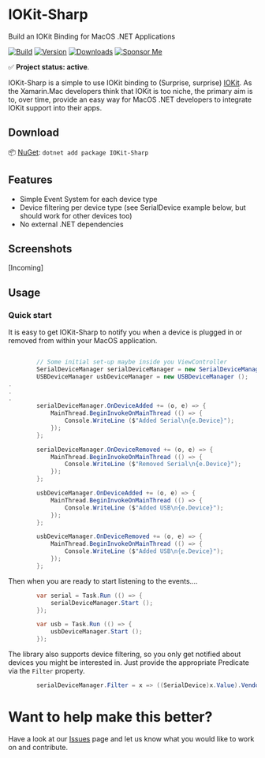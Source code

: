 # IOKit-Sharp
Build an IOKit Binding for MacOS .NET Applications

[![Build](https://github.com/CartBlanche/IOKit-Sharp/actions/workflows/dotnet.yml/badge.svg)](https://github.com/CartBlanche/IOKit-Sharp/actions)
[![Version](https://img.shields.io/nuget/v/IOKit-Sharp.svg)](https://nuget.org/packages/IOKit-Sharp)
[![Downloads](https://img.shields.io/nuget/dt/IOKit-Sharp.svg)](https://nuget.org/packages/IOKit-Sharp)
[![Sponsor Me](https://img.shields.io/badge/sponsor-$$$-purple.svg)](https://github.com/sponsors/CartBlanche)


✅ **Project status: active**.

IOKit-Sharp is a simple to use IOKit binding to (Surprise, surprise) [IOKit](https://developer.apple.com/documentation/iokit?language=objc).
As the Xamarin.Mac developers think that IOKit is too niche, the primary aim is to, over time, provide an easy way for MacOS .NET developers to integrate IOKit support into their apps.


## Download

📦 [NuGet](https://nuget.org/packages/IOKit-Sharp): `dotnet add package IOKit-Sharp`

## Features

- Simple Event System for each device type
- Device filtering per device type (see SerialDevice example below, but should work for other devices too)
- No external .NET dependencies

## Screenshots

[Incoming]

## Usage

### Quick start

It is easy to get IOKit-Sharp to notify you when a device is plugged in or removed from within your MacOS application.

```csharp

        // Some initial set-up maybe inside you ViewController
        SerialDeviceManager serialDeviceManager = new SerialDeviceManager ();
        USBDeviceManager usbDeviceManager = new USBDeviceManager ();
.
.
.
        serialDeviceManager.OnDeviceAdded += (o, e) => {
            MainThread.BeginInvokeOnMainThread (() => {
                Console.WriteLine ($"Added Serial\n{e.Device}");
            });
        };

        serialDeviceManager.OnDeviceRemoved += (o, e) => {
            MainThread.BeginInvokeOnMainThread (() => {
                Console.WriteLine ($"Removed Serial\n{e.Device}");
            });
        };

        usbDeviceManager.OnDeviceAdded += (o, e) => {
            MainThread.BeginInvokeOnMainThread (() => {
                Console.WriteLine ($"Added USB\n{e.Device}");
            });
        };

        usbDeviceManager.OnDeviceRemoved += (o, e) => {
            MainThread.BeginInvokeOnMainThread (() => {
                Console.WriteLine ($"Added USB\n{e.Device}");
            });
        };

```

Then when you are ready to start listening to the events....
```csharp
        var serial = Task.Run (() => {
            serialDeviceManager.Start ();
        });

        var usb = Task.Run (() => {
            usbDeviceManager.Start ();
        });
```

The library also supports device filtering, so you only get notified about devices you might be interested in.
Just provide the appropriate Predicate via the `Filter` property.
```csharp
        serialDeviceManager.Filter = x => ((SerialDevice)x.Value).VendorName == "Wilderness Labs";
```


# Want to help make this better?
Have a look at our [Issues](https://github.com/CartBlanche/IOKit-Sharp/issues) page and let us know what you would like to work on and contribute.
